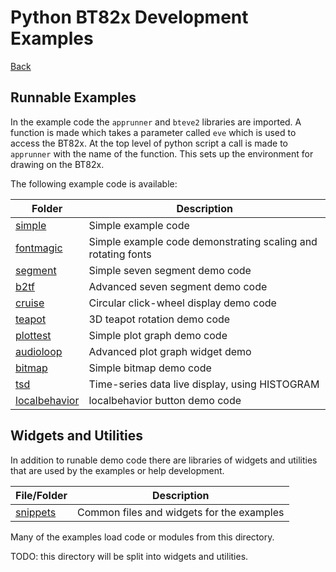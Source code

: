 # Python BT82x Development Examples

[Back](../README.md)

## Runnable Examples

In the example code the `apprunner` and `bteve2` libraries are imported. A function is made which takes a parameter called `eve` which is used to access the BT82x. At the top level of python script a call is made to `apprunner` with the name of the function. This sets up the environment for drawing on the BT82x.

The following example code is available:

| Folder | Description |
| --- | --- |
| [simple](simple/README.md) | Simple example code |
| [fontmagic](fontmagic/README.md) | Simple example code demonstrating scaling and rotating fonts |
| [segment](segment/README.md) | Simple seven segment demo code |
| [b2tf](b2tf/README.md) | Advanced seven segment demo code |
| [cruise](cruise/README.md) | Circular click-wheel display demo code |
| [teapot](teapot/README.md) | 3D teapot rotation demo code |
| [plottest](plottest/README.md) | Simple plot graph demo code |
| [audioloop](audioloop/README.md) | Advanced plot graph widget demo |
| [bitmap](bitmap/README.md) | Simple bitmap demo code |
| [tsd](tsd/README.md) | Time-series data live display, using HISTOGRAM |
| [localbehavior](localbehavior/README.md) | localbehavior button demo code |

## Widgets and Utilities

In addition to runable demo code there are libraries of widgets and utilities that are used by the examples or help development.

| File/Folder | Description |
| --- | --- |
| [snippets](snippets/README.md) | Common files and widgets for the examples |

Many of the examples load code or modules from this directory. 

TODO: this directory will be split into widgets and utilities.

